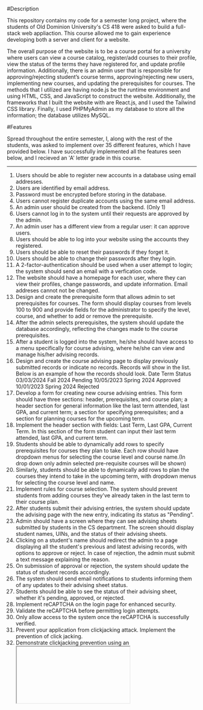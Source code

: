 #Description

This repository contains my code for a semester long project, where the students of Old Dominion University's
CS 418 were asked to build a full-stack web appliaction.  This course allowed me to gain experience
developing both a server and client for a website.

The overall purpose of the website is to be a course portal for a university where users can view
a course catalog, register/add courses to their profile, view the status of the terms they have
registered for, and update profile information. Additionally, there is an admin user that is
responsible for approving/rejecting student’s course terms, approving/rejecting new users,
implementing new courses, and updating the prerequisites for courses. The methods that I
utilized are having node.js be the runtime environment and using HTML, CSS, and JavaScript to
construct the website. Additionally, the frameworks that I built the website with are React.js,
and I used the Tailwind CSS library. Finally, I used PHPMyAdmin as my database to
store all the information; the database utilizes MySQL.


#Features

Spread throughout the entire semester, I, along with the rest of the students, was asked 
to implement over 35 different features, which I have provided below. I have successfully 
implemented all the features seen below, and I recieved an 'A' letter grade in this course.
__________________________________________________________________________________________________________________________________

1. Users should be able to register new accounts in a database using email addresses.
2. Users are identified by email address.
3. Password must be encrypted before storing in the database.
4. Users cannot register duplicate accounts using the same email address.
5. An admin user should be created from the backend. (Only 1)
6. Users cannot log in to the system until their requests are approved by the admin.
7. An admin user has a different view from a regular user: it can approve users.
8. Users should be able to log into your website using the accounts they registered.
9. Users should be able to reset their passwords if they forget it.
10. Users should be able to change their passwords after they login.
11. A 2-factor-authentication should be used when a user attempt to login; the system should send an email
with a verfication code.
13. The website should have a homepage for each user, where they can view their profiles,
change passwords, and update information. Email addreses cannot not be changed.
14. Design and create the prerequisite form that allows admin to set prerequisites for courses. The
form should display courses from levels 100 to 900 and provide fields for the administrator to
specify the level, course, and whether to add or remove the prerequisite.
15. After the admin selects prerequisites, the system should update the database accordingly,
reflecting the changes made to the course prerequisites.
16. After a student is logged into the system, he/she should have access to a menu specifically for
course advising, where he/she can view and manage his/her advising records.
17. Design and create the course advising page to display previously submitted records or indicate
no records. Records will show in the list.  Below is an example of how the records should look.
Date             Term           Status
03/03/2024       Fall 2024      Pending
10/05/2023       Spring 2024    Approved
10/01/2023       Spring 2024    Rejected
18. Develop a form for creating new course advising entries. This form should have three sections:
header, prerequisites, and course plan; a header section for general information like the last
term attended, last GPA, and current term; a section for specifying prerequisites; and a section
for planning courses for the upcoming term.
19. Implement the header section with fields: Last Term, Last GPA, Current Term.
In this section of the form student can input their last term attended, last GPA, and current term.
20. Students should be able to dynamically add rows to specify prerequisites for courses they plan to
take. Each row should have dropdown menus for selecting the course level and course name.(In
drop down only admin selected pre-requisite courses will be shown)
21. Similarly, students should be able to dynamically add rows to plan the courses they intend to
take in the upcoming term, with dropdown menus for selecting the course level and name.
22. Implement rules for course selection. The system should prevent students from adding courses
they've already taken in the last term to their course plan.
23. After students submit their advising entries, the system should update the advising page with
the new entry, indicating its status as "Pending".
24. Admin should have a screen where they can see advising sheets submitted by students in the CS
department. The screen should display student names, UINs, and the status of their advising
sheets.
25. Clicking on a student's name should redirect the admin to a page displaying all the student's
previous and latest advising records, with options to approve or reject. In case of rejection, the
admin must submit a text message explaining the reason.
26. On submission of approval or rejection, the system should update the status of student records
accordingly.
27. The system should send email notifications to students informing them of any updates to their
advising sheet status.
28. Students should be able to see the status of their advising sheet, whether it's pending,
approved, or rejected.
29. Implement reCAPTCHA on the login page for enhanced security.
30. Validate the reCAPTCHA before permitting login attempts.
31. Only allow access to the system once the reCAPTCHA is successfully verified.
32. Prevent your application from clickjacking attack. Implement the prevention of click jacking.
33. Demonstrate clickjacking prevention using an <iframe> in the .html form
34. Add a favicon to the website.
35. Add a password validation, A password with uppercase and lowercase, number and special.
Implement regex for all password fields in application.
36. Develop and execute test cases for the backend application, focusing on one form.
37. A browser compatible design, layout should be browser compatible and window size
compatible design.
